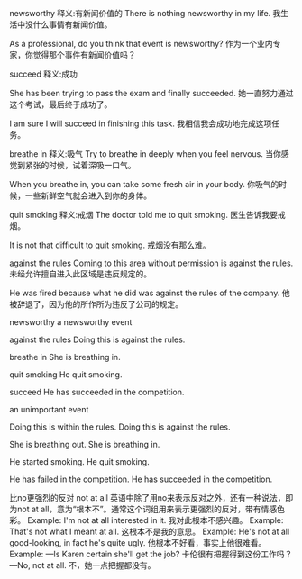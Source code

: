 

newsworthy 释义:有新闻价值的
There is nothing newsworthy in my life.
我生活中没什么事情有新闻价值。

As a professional, do you think that event is newsworthy?
作为一个业内专家，你觉得那个事件有新闻价值吗？

succeed 释义:成功

She has been trying to pass the exam and finally succeeded.
她一直努力通过这个考试，最后终于成功了。

I am sure I will succeed in finishing this task.
我相信我会成功地完成这项任务。


breathe in  释义:吸气
Try to breathe in deeply when you feel nervous.
当你感觉到紧张的时候，试着深吸一口气。

When you breathe in, you can take some fresh air in your body.
你吸气的时候，一些新鲜空气就会进入到你的身体。

quit smoking  释义:戒烟
The doctor told me to quit smoking.
医生告诉我要戒烟。

It is not that difficult to quit smoking.
戒烟没有那么难。


against the rules
Coming to this area without permission is against the rules.
未经允许擅自进入此区域是违反规定的。

He was fired because what he did was against the rules of the company.
他被辞退了，因为他的所作所为违反了公司的规定。


newsworthy
a newsworthy event

against the rules
Doing this is against the rules.

breathe in
She is breathing in.

quit smoking
He quit smoking.

succeed
He has succeeded in the competition.

an unimportant event


Doing this is within the rules.
Doing this is against the rules.


She is breathing out.
She is breathing in.


He started smoking.
He quit smoking.

He has failed in the competition.
He has succeeded in the competition.


比no更强烈的反对 not at all
英语中除了用no来表示反对之外，还有一种说法，即为not at all，意为“根本不”。通常这个词组用来表示更强烈的反对，带有情感色彩。
Example: I'm not at all interested in it. 我对此根本不感兴趣。
Example: That's not what I meant at all. 这根本不是我的意思。
Example: He's not at all good-looking, in fact he's quite ugly. 他根本不好看，事实上他很难看。
Example:
—Is Karen certain she'll get the job? 卡伦很有把握得到这份工作吗？
—No, not at all. 不，她一点把握都没有。
